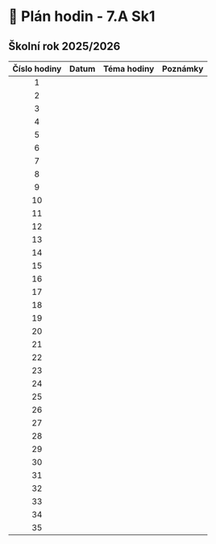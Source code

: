 # 📅 Plán hodin - 7.A Sk1

## Školní rok 2025/2026

| Číslo hodiny | Datum | Téma hodiny | Poznámky |
| :----------: | :---: | :---------- | :------- |
|      1       |       |             |          |
|      2       |       |             |          |
|      3       |       |             |          |
|      4       |       |             |          |
|      5       |       |             |          |
|      6       |       |             |          |
|      7       |       |             |          |
|      8       |       |             |          |
|      9       |       |             |          |
|      10      |       |             |          |
|      11      |       |             |          |
|      12      |       |             |          |
|      13      |       |             |          |
|      14      |       |             |          |
|      15      |       |             |          |
|      16      |       |             |          |
|      17      |       |             |          |
|      18      |       |             |          |
|      19      |       |             |          |
|      20      |       |             |          |
|      21      |       |             |          |
|      22      |       |             |          |
|      23      |       |             |          |
|      24      |       |             |          |
|      25      |       |             |          |
|      26      |       |             |          |
|      27      |       |             |          |
|      28      |       |             |          |
|      29      |       |             |          |
|      30      |       |             |          |
|      31      |       |             |          |
|      32      |       |             |          |
|      33      |       |             |          |
|      34      |       |             |          |
|      35      |       |             |          |
